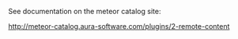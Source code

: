 
See documentation on the meteor catalog site:

http://meteor-catalog.aura-software.com/plugins/2-remote-content